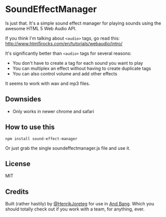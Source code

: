 # SoundEffectManager

Is just that. It's a simple sound effect manager for playing sounds using the awesome HTML 5 Web Audio API.

If you think I'm talking about `<audio>` tags, go read this: http://www.html5rocks.com/en/tutorials/webaudio/intro/

It's significantly better than `<audio>` tags for several reasons:

- You don't have to create a tag for each sound you want to play
- You can multiplex an effect without having to create duplicate tags
- You can also control volume and add other effects

It seems to work with wav and mp3 files.

## Downsides

- Only works in newer chrome and safari

## How to use this

`npm install sound-effect-manager`

Or just grab the single soundeffectmanager.js file and use it.

## License

MIT

## Credits

Built (rather hastily) by [@HenrikJoreteg](http://twitter.com/henrikjoreteg) for use in [And Bang](http://andbnag.com). Which you should totally check out if you work with a team, for anything, ever.